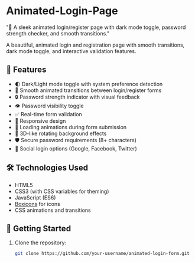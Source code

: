 # Animated-Login-Page
"🌟 A sleek animated login/register page with dark mode toggle, password strength checker, and smooth transitions."

A beautiful, animated login and registration page with smooth transitions, dark mode toggle, and interactive validation features.

## 🎯 Features

- 🌓 Dark/Light mode toggle with system preference detection
- 🔄 Smooth animated transitions between login/register forms
- 🔒 Password strength indicator with visual feedback
- 👁️ Password visibility toggle
- ✅ Real-time form validation
- 📱 Responsive design
- 🚀 Loading animations during form submission
- 🔄 3D-like rotating background effects
- 🛡️ Secure password requirements (8+ characters)
- 📱 Social login options (Google, Facebook, Twitter)

## 🛠️ Technologies Used

- HTML5
- CSS3 (with CSS variables for theming)
- JavaScript (ES6)
- [Boxicons](https://boxicons.com/) for icons
- CSS animations and transitions

## 🚀 Getting Started

1. Clone the repository:
   ```bash
   git clone https://github.com/your-username/animated-login-form.git
